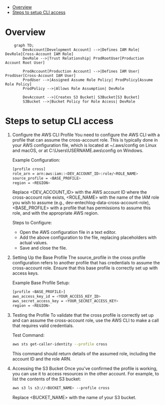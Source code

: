 - [Overview](#overview)
- [Steps to setup CLI access](#steps-to-setup-cli-access)

# Overview
```mermaid
    graph TD;
        DevAccount[Development Account] -->|Defines IAM Role| DevRole[Cross-Account IAM Role]
        DevRole -->|Trust Relationship| ProdRootUser[Production Account Root User]
        
        ProdAccount[Production Account] -->|Defines IAM User| ProdUser[Cross-Account IAM User]
        ProdUser -->|Assigned Assume Role Policy| ProdPolicy[Assume Role Policy]
        ProdPolicy -->|Allows Role Assumption| DevRole

        DevAccount -->|Creates S3 Bucket| S3Bucket[S3 Bucket]
        S3Bucket -->|Bucket Policy for Role Access| DevRole
```

# Steps to setup CLI access
1. Configure the AWS CLI Profile
You need to configure the AWS CLI with a profile that can assume the cross-account role. This is typically done in your AWS configuration file, which is located at ~/.aws/config on Linux and macOS, or at C:\Users\USERNAME\.aws\config on Windows.

    Example Configuration:

    ```bash
    [profile cross]
    role_arn = arn:aws:iam::<DEV_ACCOUNT_ID>:role/<ROLE_NAME>
    source_profile = <BASE_PROFILE>
    region = <REGION>
    ```

    Replace <DEV_ACCOUNT_ID> with the AWS account ID where the cross-account role exists, <ROLE_NAME> with the name of the IAM role you wish to assume (e.g., dev-entechlog-data-cross-account-role), <BASE_PROFILE> with a profile that has permissions to assume this role, and <REGION> with the appropriate AWS region.

    Steps to Configure:
    - Open the AWS configuration file in a text editor.
    - Add the above configuration to the file, replacing placeholders with actual values.
    - Save and close the file.

1. Setting Up the Base Profile
The source_profile in the cross profile configuration refers to another profile that has credentials to assume the cross-account role. Ensure that this base profile is correctly set up with access keys.

    Example Base Profile Setup:
    ```bash
    [profile <BASE_PROFILE>]
    aws_access_key_id = <YOUR_ACCESS_KEY_ID>
    aws_secret_access_key = <YOUR_SECRET_ACCESS_KEY>
    region = <REGION>
    ```

1. Testing the Profile
To validate that the cross profile is correctly set up and can assume the cross-account role, use the AWS CLI to make a call that requires valid credentials.

    Test Command:
    ```bash
    aws sts get-caller-identity --profile cross
    ```

    This command should return details of the assumed role, including the account ID and the role ARN.

1. Accessing the S3 Bucket
Once you've confirmed the profile is working, you can use it to access resources in the other account. For example, to list the contents of the S3 bucket:

    ```bash
    aws s3 ls s3://<BUCKET_NAME> --profile cross
    ```
    Replace <BUCKET_NAME> with the name of your S3 bucket.